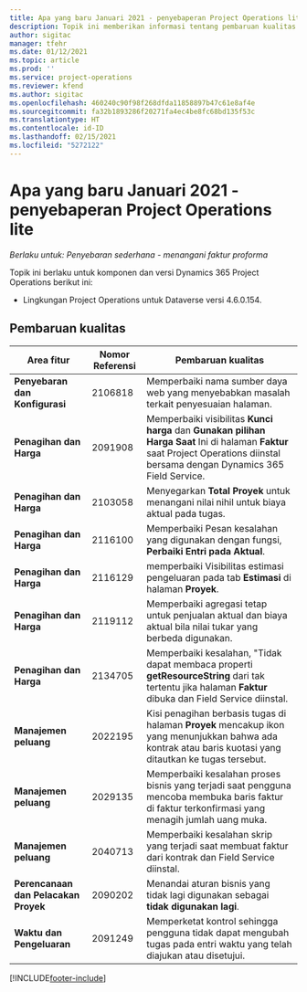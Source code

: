 ```yaml
---
title: Apa yang baru Januari 2021 - penyebaperan Project Operations lite
description: Topik ini memberikan informasi tentang pembaruan kualitas yang tersedia pada rilis Januari 2021 penyebaran Project Operations Lite.
author: sigitac
manager: tfehr
ms.date: 01/12/2021
ms.topic: article
ms.prod: ''
ms.service: project-operations
ms.reviewer: kfend
ms.author: sigitac
ms.openlocfilehash: 460240c90f98f268dfda11858897b47c61e8af4e
ms.sourcegitcommit: fa32b1893286f20271fa4ec4be8fc68bd135f53c
ms.translationtype: HT
ms.contentlocale: id-ID
ms.lasthandoff: 02/15/2021
ms.locfileid: "5272122"
---
```

# <a name="whats-new-january-2021---project-operations-lite-deployment"></a>Apa yang baru Januari 2021 - penyebaperan Project Operations lite


_Berlaku untuk: Penyebaran sederhana - menangani faktur proforma_

Topik ini berlaku untuk komponen dan versi Dynamics 365 Project Operations berikut ini:

  - Lingkungan Project Operations untuk Dataverse versi 4.6.0.154.
  
## <a name="quality-updates"></a>Pembaruan kualitas

| **Area fitur** | **Nomor Referensi** | **Pembaruan kualitas** |
| --- | --- | --- |
| **Penyebaran dan Konfigurasi** | 2106818 | Memperbaiki nama sumber daya web yang menyebabkan masalah terkait penyesuaian halaman. |
| **Penagihan dan Harga** | 2091908 | Memperbaiki visibilitas **Kunci harga** dan **Gunakan pilihan Harga Saat** Ini di halaman **Faktur** saat Project Operations diinstal bersama dengan Dynamics 365 Field Service. |
| **Penagihan dan Harga** | 2103058 | Menyegarkan **Total Proyek** untuk menangani nilai nihil untuk biaya aktual pada tugas. |
| **Penagihan dan Harga** | 2116100 | Memperbaiki Pesan kesalahan yang digunakan dengan fungsi, **Perbaiki Entri pada Aktual**. |
| **Penagihan dan Harga** | 2116129 | memperbaiki Visibilitas estimasi pengeluaran pada tab **Estimasi** di halaman **Proyek**. |
| **Penagihan dan Harga** | 2119112 | Memperbaiki agregasi tetap untuk penjualan aktual dan biaya aktual bila nilai tukar yang berbeda digunakan. |
| **Penagihan dan Harga** | 2134705 | Memperbaiki kesalahan, "Tidak dapat membaca properti **getResourceString** dari tak tertentu jika halaman **Faktur** dibuka dan Field Service diinstal. |
| **Manajemen peluang** | 2022195 | Kisi penagihan berbasis tugas di halaman **Proyek** mencakup ikon yang menunjukkan bahwa ada kontrak atau baris kuotasi yang ditautkan ke tugas tersebut. |
| **Manajemen peluang** | 2029135 | Memperbaiki kesalahan proses bisnis yang terjadi saat pengguna mencoba membuka baris faktur di faktur terkonfirmasi yang menagih jumlah uang muka. |
| **Manajemen peluang** | 2040713 | Memperbaiki kesalahan skrip yang terjadi saat membuat faktur dari kontrak dan Field Service diinstal. |
| **Perencanaan dan Pelacakan Proyek** | 2090202 | Menandai aturan bisnis yang tidak lagi digunakan sebagai **tidak digunakan lagi**. |
| **Waktu dan Pengeluaran** | 2091249 | Memperketat kontrol sehingga pengguna tidak dapat mengubah tugas pada entri waktu yang telah diajukan atau disetujui. |


[!INCLUDE[footer-include](../../includes/footer-banner.md)]
